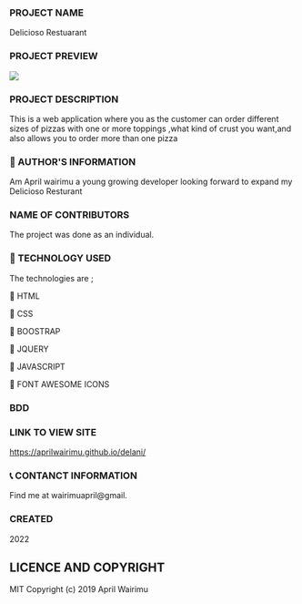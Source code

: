 ### PROJECT NAME      
Delicioso Restuarant

### PROJECT PREVIEW

<img src="images/screenshot/Delicioso.jpg">

### PROJECT DESCRIPTION

This is a web application where you as the customer can order different sizes of pizzas with one or more toppings ,what kind of crust you want,and also allows you to order more than one pizza

### :information_desk_person: AUTHOR'S INFORMATION

 Am April wairimu a young growing developer looking forward to expand my Delicioso Resturant

### NAME OF CONTRIBUTORS

The project was done as an individual.

### :pushpin: TECHNOLOGY USED

The technologies are ;

 :small_blue_diamond: HTML

 :small_blue_diamond: CSS

 :small_blue_diamond: BOOSTRAP

 :small_blue_diamond: JQUERY

 :small_blue_diamond: JAVASCRIPT

 :small_blue_diamond: FONT AWESOME ICONS

### BDD


 
### LINK TO VIEW SITE

https://aprilwairimu.github.io/delani/

### :telephone_receiver: CONTANCT INFORMATION

Find me at wairimuapril@gmail.

### CREATED

2022

## LICENCE AND COPYRIGHT

MIT Copyright (c) 2019 April Wairimu